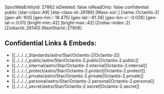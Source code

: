 ﻿---
location: [-81.38,18.475,100]
type: Star
tags:
- astro/Star

---
SpocWebEntityId: 27862
isDeleted: false
isReadOnly: false
confidential: public
[star-class::A9]
[star-class-id::28189]
[Mass-sol::]
[name::Octantis-2]
[geo-alt::100]
[geo-lon::-18.475]
[geo-lat::-81.38]
[geo-lon-v::-0.028]
[geo-lat-v::0.01]
[bright-min::42]
[bright-max::42]
[Zodiac-index::2]
[ZodiacId::28140]
[NextStarId::27906]



## Confidential Links & Embeds: 
- [[../../../_Standards/astro/Star/Octantis-2|Octantis-2]] 
- [[../../../_public/astro/Star/Octantis-2.public|Octantis-2.public]] 
- [[../../../_internal/astro/Star/Octantis-2.internal|Octantis-2.internal]] 
- [[../../../_protect/astro/Star/Octantis-2.protect|Octantis-2.protect]] 
- [[../../../_private/astro/Star/Octantis-2.private|Octantis-2.private]] 
- [[../../../_personal/astro/Star/Octantis-2.personal|Octantis-2.personal]] 
- [[../../../_secret/astro/Star/Octantis-2.secret|Octantis-2.secret]] 
